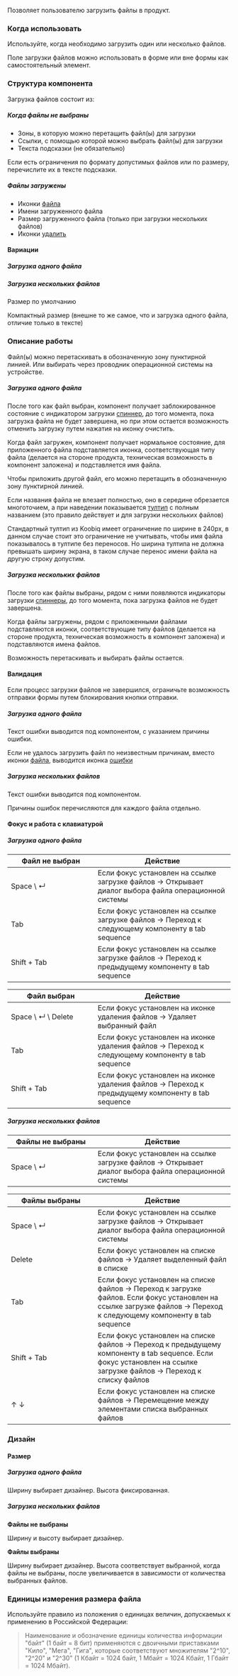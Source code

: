 Позволяет пользователю загрузить файлы в продукт.

<!-- example(file-upload-single-overview) -->

### Когда использовать

Используйте, когда необходимо загрузить один или несколько файлов.

Поле загрузки файлов можно использовать в форме или вне формы как самостоятельный элемент.

### Структура компонента

Загрузка файлов состоит из:

##### Когда файлы не выбраны

- Зоны, в которую можно перетащить файл(ы) для загрузки
- Ссылки, с помощью которой можно выбрать файл(ы) для загрузки
- Текста подсказки (не обязательно)

Если есть ограничения по формату допустимых файлов или по размеру, перечислите их в тексте подсказки.

##### Файлы загружены

- Иконки [файла](/ru/icons?id=file-o_16)
- Имени загруженного файла
- Размер загруженного файла (только при загрузки нескольких файлов)
- Иконки [удалить](/ru/icons?id=xmark-circle_16)

#### Вариации

##### Загрузка одного файла

<!-- example(file-upload-single-overview) -->

##### Загрузка нескольких файлов

Размер по умолчанию

<!-- example(file-upload-multiple-default-overview) -->

Компактный размер (внешне то же самое, что и загрузка одного файла, отличие только в тексте)

<!-- example(file-upload-multiple-compact-overview) -->

### Описание работы

Файл(ы) можно перетаскивать в обозначенную зону пунктирной линией. Или выбирать через проводник операционной системы на устройстве.

##### Загрузка одного файла

После того как файл выбран, компонент получает заблокированное состояние с индикатором загрузки [спиннер](/ru/components/progress-spinner), до того момента, пока загрузка файла не будет завершена, но при этом остается возможность отменить загрузку путем нажатия на иконку очистить.

Когда файл загружен, компонент получает нормальное состояние, для приложенного файла подставляется иконка, соответствующая типу файла (делается на стороне продукта, техническая возможность в компонент заложена) и подставляется имя файла.

Чтобы приложить другой файл, его можно перетащить в обозначенную зону пунктирной линией.

Если названия файла не влезает полностью, оно в середине обрезается многоточием, а при наведении показывается [тултип](/ru/components/tooltip) с полным названием (это правило действует и для загрузки нескольких файлов)

Стандартный тултип из Koobiq имеет ограничение по ширине в 240px, в данном случае стоит это ограничение не учитывать, чтобы имя файла показывалось в тултипе без переносов. Но ширина тултипа не должна превышать ширину экрана, в таком случае перенос имени файла на другую строку допустим.

##### Загрузка нескольких файлов

После того как файлы выбраны, рядом с ними появляются индикаторы загрузки [спиннеры](/ru/components/progress-spinner), до того момента, пока загрузка файлов не будет завершена.

Когда файлы загружены, рядом с приложенными файлами подставляются иконки, соответствующие типу файлов (делается на стороне продукта, техническая возможность в компонент заложена) и подставляются имена файлов.

Возможность перетаскивать и выбирать файлы остается.

#### Валидация

Если процесс загрузки файлов не завершился, ограничьте возможность отправки формы путем блокирования кнопки отправки.

##### Загрузка одного файла

Текст ошибки выводится под компонентом, с указанием причины ошибки.

Если не удалось загрузить файл по неизвестным причинам, вместо иконки [файла](/ru/icons?id=file-o_16), выводится иконка [ошибки](/ru/icons?id=exclamation-triangle_16)

<!-- example(file-upload-single-error-overview) -->

##### Загрузка нескольких файлов

Текст ошибки выводится под компонентом.

Причины ошибок перечисляются для каждого файла отдельно.

<!-- example(file-upload-multiple-error-overview) -->

#### Фокус и работа с клавиатурой

##### Загрузка одного файла

| <div style="min-width: 180px;">Файл не выбран</div>                                           | Действие                                                                                             |
| --------------------------------------------------------------------------------------------- | ---------------------------------------------------------------------------------------------------- |
| <span class="docs-hot-key-button">Space</span> \ <span class="docs-hot-key-button">↵</span>   | Если фокус установлен на ссылке загрузке файлов → Открывает диалог выбора файла операционной системы |
| <span class="docs-hot-key-button">Tab</span>                                                  | Если фокус установлен на ссылке загрузке файлов → Переход к следующему компоненту в tab sequence     |
| <span class="docs-hot-key-button">Shift</span> + <span class="docs-hot-key-button">Tab</span> | Если фокус установлен на ссылке загрузке файлов → Переход к предыдущему компоненту в tab sequence    |

| <div style="min-width: 180px;">Файл выбран</div>                                                                                              | Действие                                                                                          |
| --------------------------------------------------------------------------------------------------------------------------------------------- | ------------------------------------------------------------------------------------------------- |
| <span class="docs-hot-key-button">Space</span> \ <span class="docs-hot-key-button">↵</span> \ <span class="docs-hot-key-button">Delete</span> | Если фокус установлен на иконке удаления файлов → Удаляет выбранный файл                          |
| <span class="docs-hot-key-button">Tab</span>                                                                                                  | Если фокус установлен на иконке удаления файлов → Переход к следующему компоненту в tab sequence  |
| <span class="docs-hot-key-button">Shift</span> + <span class="docs-hot-key-button">Tab</span>                                                 | Если фокус установлен на иконке удаления файлов → Переход к предыдущему компоненту в tab sequence |

##### Загрузка нескольких файлов

| <div style="min-width: 180px;">Файлы не выбраны</div>                                       | Действие                                                                                             |
| ------------------------------------------------------------------------------------------- | ---------------------------------------------------------------------------------------------------- |
| <span class="docs-hot-key-button">Space</span> \ <span class="docs-hot-key-button">↵</span> | Если фокус установлен на ссылке загрузке файлов → Открывает диалог выбора файла операционной системы |

| <div style="min-width: 180px;">Файлы выбраны</div>                                            | Действие                                                                                                                                                             |
| --------------------------------------------------------------------------------------------- | -------------------------------------------------------------------------------------------------------------------------------------------------------------------- |
| <span class="docs-hot-key-button">Space</span> \ <span class="docs-hot-key-button">↵</span>   | Если фокус установлен на ссылке загрузке файлов → Открывает диалог выбора файла операционной системы                                                                 |
| <span class="docs-hot-key-button">Delete</span>                                               | Если фокус установлен на списке файлов → Удаляет выделенный файл в списке                                                                                            |
| <span class="docs-hot-key-button">Tab</span>                                                  | Если фокус установлен на списке файлов → Переход к загрузке файлов. Если фокус установлен на ссылке загрузке файлов → Переход к следующему компоненту в tab sequence |
| <span class="docs-hot-key-button">Shift</span> + <span class="docs-hot-key-button">Tab</span> | Если фокус установлен на списке файлов → Переход к предыдущему компоненту в tab sequence. Если фокус установлен на ссылке загрузке файлов → Переход к списку файлов  |
| <span class="docs-hot-key-button">↑</span> <span class="docs-hot-key-button">↓</span>         | Если фокус установлен на списке файлов → Перемещение между элементами списка выбранных файлов                                                                        |

### Дизайн

#### Размер

##### Загрузка одного файла

Ширину выбирает дизайнер.
Высота фиксированная.

##### Загрузка нескольких файлов

**Файлы не выбраны**

Ширину и высоту выбирает дизайнер.

**Файлы выбраны**

Ширину выбирает дизайнер.
Высота соответствует выбранной, когда файлы не выбраны, после увеличивается в зависимости от количества выбранных файлов.

### Единицы измерения размера файла

Используйте правило из положения о единицах величин, допускаемых к применению в Российской Федерации:

> Наименование и обозначение единицы количества информации "байт" (1 байт = 8 бит)
> применяются с двоичными приставками "Кило", "Мега", "Гига", которые соответствуют
> множителям "2^10", "2^20" и "2^30" (1 Кбайт = 1024 байт, 1 Мбайт = 1024 Кбайт, 1 Гбайт = 1024
> Мбайт).
